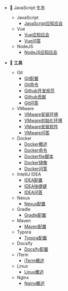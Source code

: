 * 🍒 JavaScript 生态
  * JavaScript
    * [JavaScript应知应会](javascript_ecosystem/javascript/JavaScript应知应会)
  * Vue
    * [Vue应知应会](javascript_ecosystem/vue/Vue应知应会)
    * [Vue问答](javascript_ecosystem/vue/Vue问答)
  * NodeJS
    * [NodeJS应知应会](javascript_ecosystem/nodejs/NodeJS应知应会)
  
* 🔨 **工具**
  * Git
    * [Git配置](tool/git/Git配置)
    * [Git命令](tool/git/Git命令)
    * [Github开发规范](tool/git/Github开发规范)
    * [Github贡献](tool/git/Github贡献)
    * [Git问答](tool/git/Git问答)
  * VMware
    * [VMware安装环境](tool/vmware/VMware安装环境)
    * [VMware初始化环境](tool/vmware/VMware初始化环境)
    * [VMware安装软件](tool/vmware/VMware安装软件)
    * [VMware问答](tool/vmware/VMware问答)
  * Docker
    * [Docker概述](tool/docker/Docker概述)
    * [Docker命令](tool/docker/Docker命令)
    * [Dockerfile脚本](tool/docker/Dockerfile脚本)
    * [Docker镜像](tool/docker/Docker镜像)
    * [Docker问答](tool/docker/Docker问答)
  * IntelliJ IDEA
    * [IDEA配置](tool/intellij_idea/IDEA配置)
    * [IDEA快捷键](tool/intellij_idea/IDEA快捷键)
    * [IDEA问答](tool/intellij_idea/IDEA问答)
  * Nexus
    * [Nexus配置](tool/nexus/Nexus配置)
  * Gradle
    * [Gradle配置](tool/gradle/Gradle配置)
  * Maven
    * [Maven配置](tool/maven/Maven配置)
  * Typora
    * [Typora配置](tool/typora/Typora配置)
  * Docsify
    * [Docsify配置](tool/docsify/Docsify配置)
  * iTerm
    * [iTerm概述](tool/iterm/iTerm概述)
  * Linux
    * [Linux概述](tool/linux/Linux概述)
  * Nginx
    * [Nginx概述](tool/nginx/Nginx概述)
  
  